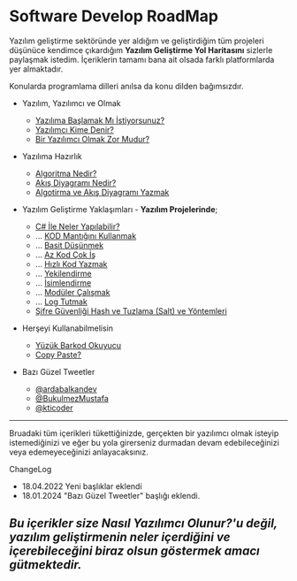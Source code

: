 # Software Develop RoadMap
Yazılım geliştirme sektöründe yer aldığım ve geliştirdiğim tüm projeleri düşünüce kendimce çıkardığım **Yazılım Geliştirme Yol Haritasını** sizlerle paylaşmak istedim. İçeriklerin tamamı bana ait olsada farklı platformlarda yer almaktadır. 

Konularda programlama dilleri anılsa da konu dilden bağımsızdır.

+ Yazılım, Yazılımcı ve Olmak
  + [Yazılıma Başlamak Mı İstiyorsunuz?](https://mustafabukulmez.com/2018/01/20/yazilima-baslamak-mi-istiyorsunuz-gormeniz-lazim/ "Yazılıma Başlamak Mı İstiyorsunuz?")
  + [Yazılımcı Kime Denir?](https://mustafabukulmez.com/2022/01/31/yazilimci-kime-denir-c-ve-net-framework-kisaca-nedir/ "Yazılımcı Kime Denir?")
  + [Bir Yazılımcı Olmak Zor Mudur?](https://mustafabklmez.medium.com/bir-yaz%C4%B1l%C4%B1mc%C4%B1-olmak-zor-mudur-9b2835edb093 "Bir Yazılımcı Olmak Zor Mudur?")

+ Yazılıma Hazırlık
  + [Algoritma Nedir?](https://mustafabukulmez.com/2020/06/20/algoritma-nedir-algoritma-tasarimi-nasil-yapilir/ "Algoritma Nedir?")
  + [Akış Diyagramı Nedir?](https://mustafabukulmez.com/2020/06/20/akis-diyagrami-nedir-akis-diyagrami-sekilleri/ "Akış Diyagramı Nedir?")
  + [Algotirma ve Akış Diyagramı Yazmak](https://mustafabukulmez.com/2020/01/24/algoritma-nedir-algoritma-nasil-yazilir/ "Algotirma ve Akış Diyagramı Yazmak")

+ Yazılım Geliştirme Yaklaşımları - **Yazılım Projelerinde**;
  +  [C# İle Neler Yapılabilir?](https://mustafabukulmez.com/2020/09/14/c-sharp-ile-neler-yapilabilir/ "C# İle Neler Yapılabilir?")
  +  ... [KOD Mantığını Kullanmak](https://dinamiknetwork.com/bir-yazilim-projesine-baslamak-tavsiyeler-1/ "KOD Mantığını Kullanmak")
  +  ... [Basit Düşünmek](https://dinamiknetwork.com/bir-yazilim-projesine-baslamak-tavsiyeler-2/ "Basit Düşünmek")
  +  ... [Az Kod Çok İş](https://dinamiknetwork.com/bir-yazilim-projesine-baslamak-tavsiyeler-3/ "Az Kod Çok İş")
  +  ... [Hızlı Kod Yazmak](https://dinamiknetwork.com/bir-yazilim-projesine-baslamak-tavsiyeler-4/ "Hızlı Kod Yazmak")
  +  ... [Yekilendirme](https://dinamiknetwork.com/bir-yazilim-projesine-baslamak-tavsiyeler-5/ "Yekilendirme")
  +  ... [İsimlendirme](https://mustafabukulmez.com/2018/03/18/c-sharp-nesne-isimlendirme-mantigi/ "İsimlendirme")
  +  ... [Modüler Çalışmak](https://mustafabukulmez.com/2018/03/16/c-sharp-moduler-calisma-mantigi/ "Modüler Çalışmak")
  +  ... [Log Tutmak](https://medium.com/@mustafabklmez/yaz%C4%B1l%C4%B1m-sistemlerinde-loglama-kavram%C4%B1-c5166ca676c4 "Log Tutmak") 
  +  [Şifre Güvenliği Hash ve Tuzlama (Salt) ve Yöntemleri](https://mustafabukulmez.com/2021/12/20/sifre-guvenligi-hash-ve-tuzlama-salt-ve-yontemleri/ "Şifre Güvenliği Hash ve Tuzlama (Salt) ve Yöntemleri") 

+ Herşeyi Kullanabilmelisin
  +  [Yüzük Barkod Okuyucu](https://dinamiknetwork.com/yuzuk-barkod-okuyucu-nedir-ne-isimize-yarar-giyilebilir-teknoloji/ "Yüzük Barkod Okuyucu")
  +  [Copy Paste?](https://mustafabukulmez.com/2018/03/22/programlamada-kopyala-yapistirin-mantigi/ "Copy Paste?")


+ Bazı Güzel Tweetler
  + [@ardabalkandev](https://twitter.com/ardabalkandev/status/1747868203315831246)
  + [@BukulmezMustafa](https://twitter.com/BukulmezMustafa/status/1747985039852212554)
  + [@kticoder](https://twitter.com/kticoder/status/1747935241359045050)

---

Bruadaki tüm içerikleri tükettiğinizde, gerçekten bir yazılımcı olmak isteyip istemediğinizi ve eğer bu yola girerseniz durmadan devam edebileceğinizi veya edemeyeceğinizi anlayacaksınız. 

ChangeLog
+ 18.04.2022 Yeni başlıklar eklendi
+ 18.01.2024 "Bazı Güzel Tweetler" başlığı eklendi.

***Bu içerikler size Nasıl Yazılımcı Olunur?'u değil, yazılım geliştirmenin neler içerdiğini ve içerebileceğini biraz olsun göstermek amacı gütmektedir.***
---
